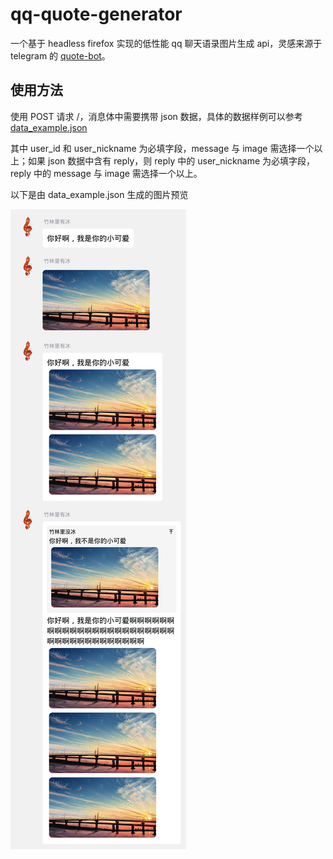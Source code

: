 # qq-quote-generator

一个基于 headless firefox 实现的低性能 qq 聊天语录图片生成 api，灵感来源于 telegram 的 [quote-bot](https://github.com/LyoSU/quote-bot)。

## 使用方法

使用 POST 请求 /，消息体中需要携带 json 数据，具体的数据样例可以参考 [data_example.json](./data_example.json)

其中 user_id 和 user_nickname 为必填字段，message 与 image 需选择一个以上；如果 json 数据中含有 reply，则 reply 中的 user_nickname 为必填字段，reply 中的 message 与 image 需选择一个以上。

以下是由 data_example.json 生成的图片预览

![](./assets/demo.png)
